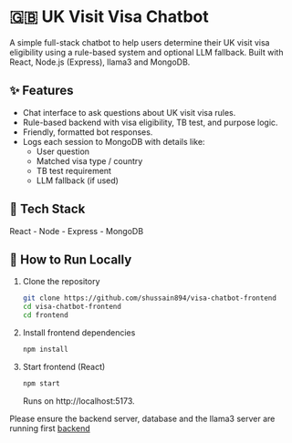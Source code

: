 # 🇬🇧 UK Visit Visa Chatbot

A simple full-stack chatbot to help users determine their UK visit visa eligibility using a rule-based system and optional LLM fallback. Built with React, Node.js (Express), llama3 and MongoDB.

## ✨ Features
- Chat interface to ask questions about UK visit visa rules.
- Rule-based backend with visa eligibility, TB test, and purpose logic.
- Friendly, formatted bot responses.
- Logs each session to MongoDB with details like:
  - User question
  - Matched visa type / country
  - TB test requirement
  - LLM fallback (if used)

## 🧱 Tech Stack
React -	Node - Express - MongoDB

## 🚀 How to Run Locally
1. Clone the repository
   ```bash
   git clone https://github.com/shussain894/visa-chatbot-frontend
   cd visa-chatbot-frontend
   cd frontend
   ```
   
2. Install frontend dependencies
   ```bash
   npm install
   ```
3. Start frontend (React)
    ```bash
   npm start
      ```
   Runs on http://localhost:5173.

Please ensure the backend server, database and the llama3 server are running first
[backend](https://github.com/shussain894/visa-chatbot-backend)

